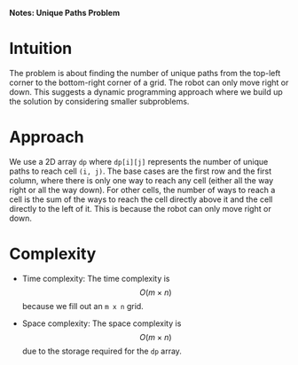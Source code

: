 **Notes: Unique Paths Problem**

# Intuition
The problem is about finding the number of unique paths from the top-left corner to the bottom-right corner of a grid. The robot can only move right or down. This suggests a dynamic programming approach where we build up the solution by considering smaller subproblems.

# Approach
We use a 2D array `dp` where `dp[i][j]` represents the number of unique paths to reach cell `(i, j)`. The base cases are the first row and the first column, where there is only one way to reach any cell (either all the way right or all the way down). For other cells, the number of ways to reach a cell is the sum of the ways to reach the cell directly above it and the cell directly to the left of it. This is because the robot can only move right or down.

# Complexity
- Time complexity: 
  The time complexity is $$O(m \times n)$$ because we fill out an `m x n` grid.
  
- Space complexity:
  The space complexity is $$O(m \times n)$$ due to the storage required for the `dp` array.
